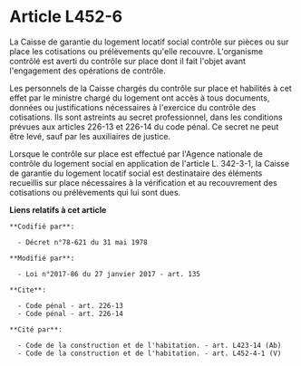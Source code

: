 # Article L452-6

La Caisse de garantie du logement locatif social contrôle sur pièces ou sur place les cotisations ou prélèvements qu'elle
recouvre. L'organisme contrôlé est averti du contrôle sur place dont il fait l'objet avant l'engagement des opérations de
contrôle.

Les personnels de la Caisse chargés du contrôle sur place et habilités à cet effet par le ministre chargé du logement ont
accès à tous documents, données ou justifications nécessaires à l'exercice du contrôle des cotisations. Ils sont astreints au
secret professionnel, dans les conditions prévues aux articles 226-13 et 226-14 du code pénal. Ce secret ne peut être levé,
sauf par les auxiliaires de justice.

Lorsque le contrôle sur place est effectué par l'Agence nationale de contrôle du logement social en application de l'article
L. 342-3-1, la Caisse de garantie du logement locatif social est destinataire des éléments recueillis sur place nécessaires à
la vérification et au recouvrement des cotisations ou prélèvements qui lui sont dues.

**Liens relatifs à cet article**

	**Codifié par**:

	  - Décret n°78-621 du 31 mai 1978

	**Modifié par**:

	  - Loi n°2017-86 du 27 janvier 2017 - art. 135

	**Cite**:

	  - Code pénal - art. 226-13
	  - Code pénal - art. 226-14

	**Cité par**:

	  - Code de la construction et de l'habitation. - art. L423-14 (Ab)
	  - Code de la construction et de l'habitation. - art. L452-4-1 (V)
